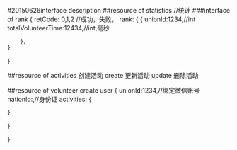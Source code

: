 #20150626interface description
##resource of statistics //统计
###interface of rank
{
	retCode: 0,1,2 //成功，失败，
	rank: {
		{
			unionId:1234,//int
			totalVolunteerTime:12434,//int,毫秒

		},
	}
}

##resource of activities
创建活动 create
更新活动 update
删除活动 

##resource of volunteer
create user
{
	unionId:1234,//绑定微信账号
	nationId:,//身份证
	activities:
	{
		
	}
}

}

